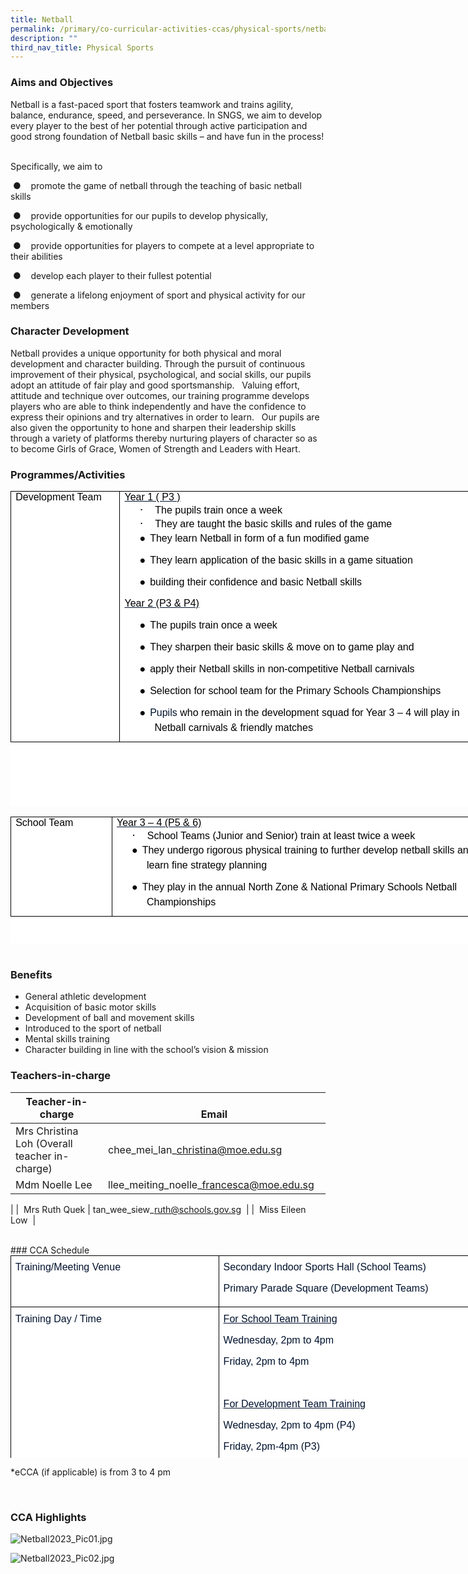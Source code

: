 ```yaml
---
title: Netball
permalink: /primary/co-curricular-activities-ccas/physical-sports/netball/
description: ""
third_nav_title: Physical Sports
---
```

### Aims and Objectives

Netball is a fast-paced sport that fosters teamwork and trains agility, balance, endurance, speed, and perseverance. In SNGS, we aim to develop every player to the best of her potential through active participation and good strong foundation of Netball basic skills – and have fun in the process! &nbsp;&nbsp;

Specifically, we aim to&nbsp;

&nbsp;●&nbsp;&nbsp;&nbsp; promote the game of netball through the teaching of basic netball skills&nbsp;

&nbsp;●&nbsp;&nbsp;&nbsp; provide opportunities for our pupils to develop physically, psychologically &amp; emotionally&nbsp;

&nbsp;●&nbsp;&nbsp;&nbsp; provide opportunities for players to compete at a level appropriate to their abilities&nbsp;

&nbsp;●&nbsp;&nbsp;&nbsp; develop each player to their fullest potential&nbsp;

&nbsp;●&nbsp;&nbsp;&nbsp; generate a lifelong enjoyment of sport and physical activity for our members
 
###  Character Development

Netball provides a unique opportunity for both physical and moral development and character building. Through the pursuit of continuous improvement of their physical, psychological, and social skills, our pupils adopt an attitude of fair play and good sportsmanship. &nbsp; Valuing effort, attitude and technique over outcomes, our training programme develops players who are able to think independently and have the confidence to express their opinions and try alternatives in order to learn. &nbsp; Our pupils are also given the opportunity to hone and sharpen their leadership skills through a variety of platforms thereby nurturing players of character so as to become Girls of Grace, Women of Strength and Leaders with Heart.

### Programmes/Activities

<table class="MsoNormalTable" border="1" cellspacing="0" cellpadding="0" width="601" style="margin: 0px; outline: 0px; padding: 0px; border-collapse: collapse; color: rgb(0, 18, 45); font-family: Mulish, sans-serif; font-size: 16px; font-style: normal; font-variant-ligatures: normal; font-variant-caps: normal; font-weight: 400; letter-spacing: normal; orphans: 2; text-align: left; text-transform: none; white-space: normal; widows: 2; word-spacing: 0px; -webkit-text-stroke-width: 0px; background-color: rgb(255, 255, 255); text-decoration-thickness: initial; text-decoration-style: initial; text-decoration-color: initial; border: none; width: 769px; height: 504px;"><tbody style="margin: 0px; outline: 0px; padding: 0px;"><tr style="margin: 0px; outline: 0px; padding: 0px;"><td width="111" valign="top" style="margin: 0px; outline: 0px; padding: 0in 5.4pt; width: 163px; border: 1pt solid black;"><h4 style="margin: 0in 0px 0px; outline: 0px; padding: 0px;"><span lang="EN-SG" style="margin: 0px; outline: 0px; padding: 0px; font-size: 12pt; font-family: Arial, sans-serif; color: black; font-weight: normal;">Development Team</span></h4></td><td width="490" valign="top" style="margin: 0px; outline: 0px; padding: 0in 5.4pt; width: 605px; border-top: 1pt solid black; border-right: 1pt solid black; border-bottom: 1pt solid black; border-image: initial; border-left: none;"><h4 style="margin: 0in 0px 0px; outline: 0px; padding: 0px;"><u style="margin: 0px; outline: 0px; padding: 0px;"><span lang="EN-SG" style="margin: 0px; outline: 0px; padding: 0px; font-size: 12pt; font-family: Arial, sans-serif; color: black; font-weight: normal;">Year 1 ( P3 )</span></u><span lang="EN-SG" style="margin: 0px; outline: 0px; padding: 0px;"></span></h4><h4 style="margin: 0in 0in 0.0001pt 0.5in; outline: 0px; padding: 0px; text-indent: -0.25in;"><span lang="EN-SG" style="margin: 0px; outline: 0px; padding: 0px; font-size: 14pt; font-family: Symbol; color: black; background-image: initial; background-position: initial; background-size: initial; background-repeat: initial; background-attachment: initial; background-origin: initial; background-clip: initial; font-weight: normal;">·<span style="margin: 0px; outline: 0px; padding: 0px; font-variant-numeric: normal; font-variant-east-asian: normal; font-stretch: normal; font-size: 7pt; line-height: normal; font-family: &quot;Times New Roman&quot;;">&nbsp;&nbsp;&nbsp;&nbsp;&nbsp;&nbsp;&nbsp;<span>&nbsp;</span></span></span><span lang="EN-SG" style="margin: 0px; outline: 0px; padding: 0px; font-size: 12pt; font-family: Arial, sans-serif; color: black; background-image: initial; background-position: initial; background-size: initial; background-repeat: initial; background-attachment: initial; background-origin: initial; background-clip: initial; font-weight: normal;">The pupils train once a week</span></h4><h4 style="margin: 0in 0in 0.0001pt 0.5in; outline: 0px; padding: 0px; text-indent: -0.25in;"><span lang="EN-SG" style="margin: 0px; outline: 0px; padding: 0px; font-size: 14pt; font-family: Symbol; color: black; font-weight: normal;">·<span style="margin: 0px; outline: 0px; padding: 0px; font-variant-numeric: normal; font-variant-east-asian: normal; font-stretch: normal; font-size: 7pt; line-height: normal; font-family: &quot;Times New Roman&quot;;">&nbsp;&nbsp;&nbsp;&nbsp;&nbsp;&nbsp;&nbsp;<span>&nbsp;</span></span></span><span lang="EN-SG" style="margin: 0px; outline: 0px; padding: 0px; font-size: 12pt; font-family: Arial, sans-serif; color: black; background-image: initial; background-position: initial; background-size: initial; background-repeat: initial; background-attachment: initial; background-origin: initial; background-clip: initial; font-weight: normal;">They are taught the basic skills and rules of the game</span><span lang="EN-SG" style="margin: 0px; outline: 0px; padding: 0px; font-size: 12pt; font-family: Arial, sans-serif; color: black;"></span></h4><p class="MsoNormal" style="margin: 0px 0px 10px 0.5in; outline: 0px; padding: 0px; line-height: 24px; color: rgb(0, 18, 45); font-family: Mulish, sans-serif; font-size: 16px; text-indent: -0.25in; border: none;"><span lang="EN-SG" style="margin: 0px; outline: 0px; padding: 0px; font-size: 12pt; font-family: &quot;Noto Sans&quot;, sans-serif; color: black;">●<span style="margin: 0px; outline: 0px; padding: 0px; font-variant-numeric: normal; font-variant-east-asian: normal; font-stretch: normal; font-size: 7pt; line-height: normal; font-family: &quot;Times New Roman&quot;;">&nbsp;&nbsp;<span>&nbsp;</span></span></span><span lang="EN-SG" style="margin: 0px; outline: 0px; padding: 0px; font-size: 12pt; font-family: Arial, sans-serif; color: black;">They learn Netball in form of a fun modified game</span></p><p class="MsoNormal" style="margin: 0px 0px 10px 0.5in; outline: 0px; padding: 0px; line-height: 24px; color: rgb(0, 18, 45); font-family: Mulish, sans-serif; font-size: 16px; text-indent: -0.25in; border: none;"><span lang="EN-SG" style="margin: 0px; outline: 0px; padding: 0px; font-size: 12pt; font-family: &quot;Noto Sans&quot;, sans-serif; color: black; background-image: initial; background-position: initial; background-size: initial; background-repeat: initial; background-attachment: initial; background-origin: initial; background-clip: initial;">●<span style="margin: 0px; outline: 0px; padding: 0px; font-variant-numeric: normal; font-variant-east-asian: normal; font-stretch: normal; font-size: 7pt; line-height: normal; font-family: &quot;Times New Roman&quot;;">&nbsp;&nbsp;<span>&nbsp;</span></span></span><span lang="EN-SG" style="margin: 0px; outline: 0px; padding: 0px; font-size: 12pt; font-family: Arial, sans-serif; color: black; background-image: initial; background-position: initial; background-size: initial; background-repeat: initial; background-attachment: initial; background-origin: initial; background-clip: initial;">They learn application of the basic skills in a game situation</span></p><p class="MsoNormal" style="margin: 0px 0px 10px 0.5in; outline: 0px; padding: 0px; line-height: 24px; color: rgb(0, 18, 45); font-family: Mulish, sans-serif; font-size: 16px; text-indent: -0.25in; border: none;"><span lang="EN-SG" style="margin: 0px; outline: 0px; padding: 0px; font-size: 12pt; font-family: &quot;Noto Sans&quot;, sans-serif; color: black;">●<span style="margin: 0px; outline: 0px; padding: 0px; font-variant-numeric: normal; font-variant-east-asian: normal; font-stretch: normal; font-size: 7pt; line-height: normal; font-family: &quot;Times New Roman&quot;;">&nbsp;&nbsp;<span>&nbsp;</span></span></span><span lang="EN-SG" style="margin: 0px; outline: 0px; padding: 0px; font-size: 12pt; font-family: Arial, sans-serif; color: black;">building their confidence and basic Netball skills</span></p><p class="MsoNormal" style="margin: 0px 0px 10px; outline: 0px; padding: 0px; line-height: 24px; color: rgb(0, 18, 45); font-family: Mulish, sans-serif; font-size: 16px;"><u style="margin: 0px; outline: 0px; padding: 0px;"><span lang="EN-SG" style="margin: 0px; outline: 0px; padding: 0px; font-size: 12pt; font-family: Arial, sans-serif; color: black;">Year 2 (P3 &amp; P4)</span></u></p><p class="MsoNormal" style="margin: 0px 0px 10px 0.5in; outline: 0px; padding: 0px; line-height: 24px; color: rgb(0, 18, 45); font-family: Mulish, sans-serif; font-size: 16px; text-indent: -0.25in; border: none;"><span lang="EN-SG" style="margin: 0px; outline: 0px; padding: 0px; font-size: 12pt; font-family: &quot;Noto Sans&quot;, sans-serif; color: black; background-image: initial; background-position: initial; background-size: initial; background-repeat: initial; background-attachment: initial; background-origin: initial; background-clip: initial;">●<span style="margin: 0px; outline: 0px; padding: 0px; font-variant-numeric: normal; font-variant-east-asian: normal; font-stretch: normal; font-size: 7pt; line-height: normal; font-family: &quot;Times New Roman&quot;;">&nbsp;&nbsp;<span>&nbsp;</span></span></span><span lang="EN-SG" style="margin: 0px; outline: 0px; padding: 0px; font-size: 12pt; font-family: Arial, sans-serif; color: black; background-image: initial; background-position: initial; background-size: initial; background-repeat: initial; background-attachment: initial; background-origin: initial; background-clip: initial;">The pupils train once a week</span></p><p class="MsoNormal" style="margin: 0px 0px 10px 0.5in; outline: 0px; padding: 0px; line-height: 24px; color: rgb(0, 18, 45); font-family: Mulish, sans-serif; font-size: 16px; text-indent: -0.25in; border: none;"><span lang="EN-SG" style="margin: 0px; outline: 0px; padding: 0px; font-size: 12pt; font-family: &quot;Noto Sans&quot;, sans-serif; color: black;">●<span style="margin: 0px; outline: 0px; padding: 0px; font-variant-numeric: normal; font-variant-east-asian: normal; font-stretch: normal; font-size: 7pt; line-height: normal; font-family: &quot;Times New Roman&quot;;">&nbsp;&nbsp;<span>&nbsp;</span></span></span><span lang="EN-SG" style="margin: 0px; outline: 0px; padding: 0px; font-size: 12pt; font-family: Arial, sans-serif; color: black;">They sharpen their basic skills &amp; move on to game play and</span></p><p class="MsoNormal" style="margin: 0px 0px 10px 0.5in; outline: 0px; padding: 0px; line-height: 24px; color: rgb(0, 18, 45); font-family: Mulish, sans-serif; font-size: 16px; text-indent: -0.25in; border: none;"><span lang="EN-SG" style="margin: 0px; outline: 0px; padding: 0px; font-size: 12pt; font-family: &quot;Noto Sans&quot;, sans-serif; color: black; background-image: initial; background-position: initial; background-size: initial; background-repeat: initial; background-attachment: initial; background-origin: initial; background-clip: initial;">●<span style="margin: 0px; outline: 0px; padding: 0px; font-variant-numeric: normal; font-variant-east-asian: normal; font-stretch: normal; font-size: 7pt; line-height: normal; font-family: &quot;Times New Roman&quot;;">&nbsp;&nbsp;<span>&nbsp;</span></span></span><span lang="EN-SG" style="margin: 0px; outline: 0px; padding: 0px; font-size: 12pt; font-family: Arial, sans-serif; color: black;">apply their Netball skills in non-competitive Netball carnivals<span style="margin: 0px; outline: 0px; padding: 0px; background-image: initial; background-position: initial; background-size: initial; background-repeat: initial; background-attachment: initial; background-origin: initial; background-clip: initial;"></span></span></p><p class="MsoNormal" style="margin: 0px 0px 10px 0.5in; outline: 0px; padding: 0px; line-height: 24px; color: rgb(0, 18, 45); font-family: Mulish, sans-serif; font-size: 16px; text-indent: -0.25in; border: none;"><span lang="EN-SG" style="margin: 0px; outline: 0px; padding: 0px; font-size: 12pt; font-family: &quot;Noto Sans&quot;, sans-serif; color: black; background-image: initial; background-position: initial; background-size: initial; background-repeat: initial; background-attachment: initial; background-origin: initial; background-clip: initial;">●<span style="margin: 0px; outline: 0px; padding: 0px; font-variant-numeric: normal; font-variant-east-asian: normal; font-stretch: normal; font-size: 7pt; line-height: normal; font-family: &quot;Times New Roman&quot;;">&nbsp;&nbsp;<span>&nbsp;</span></span></span><span lang="EN-SG" style="margin: 0px; outline: 0px; padding: 0px; font-size: 12pt; font-family: Arial, sans-serif; color: black; background-image: initial; background-position: initial; background-size: initial; background-repeat: initial; background-attachment: initial; background-origin: initial; background-clip: initial;">Selection for school team for the Primary Schools Championships</span></p><p class="MsoNormal" style="margin: 0px 0px 10px 0.5in; outline: 0px; padding: 0px; line-height: 24px; color: rgb(0, 18, 45); font-family: Mulish, sans-serif; font-size: 16px; text-indent: -0.25in; border: none;"><span lang="EN-SG" style="margin: 0px; outline: 0px; padding: 0px; font-size: 12pt; font-family: &quot;Noto Sans&quot;, sans-serif; color: black; background-image: initial; background-position: initial; background-size: initial; background-repeat: initial; background-attachment: initial; background-origin: initial; background-clip: initial;">●<span style="margin: 0px; outline: 0px; padding: 0px; font-variant-numeric: normal; font-variant-east-asian: normal; font-stretch: normal; font-size: 7pt; line-height: normal; font-family: &quot;Times New Roman&quot;;">&nbsp;&nbsp;<span>&nbsp;</span></span></span><span lang="EN-SG" style="margin: 0px; outline: 0px; padding: 0px; font-size: 12pt; font-family: Arial, sans-serif; background-image: initial; background-position: initial; background-size: initial; background-repeat: initial; background-attachment: initial; background-origin: initial; background-clip: initial;">Pupils<span>&nbsp;</span><span style="margin: 0px; outline: 0px; padding: 0px; color: black;">who remain in the development squad for Year 3 – 4 will play in Netball carnivals &amp; friendly matches</span></span></p></td></tr></tbody></table>
<br>


<table class="MsoNormalTable" border="1" cellspacing="0" cellpadding="0" width="601" style="margin: 0px; outline: 0px; padding: 0px; border-collapse: collapse; color: rgb(0, 18, 45); font-family: Mulish, sans-serif; font-size: 16px; font-style: normal; font-variant-ligatures: normal; font-variant-caps: normal; font-weight: 400; letter-spacing: normal; orphans: 2; text-align: left; text-transform: none; white-space: normal; widows: 2; word-spacing: 0px; -webkit-text-stroke-width: 0px; background-color: rgb(255, 255, 255); text-decoration-thickness: initial; text-decoration-style: initial; text-decoration-color: initial; border: none; width: 773px; height: 203px;"><tbody style="margin: 0px; outline: 0px; padding: 0px;"><tr style="margin: 0px; outline: 0px; padding: 0px;"><td width="109" valign="top" style="margin: 0px; outline: 0px; padding: 0in 5.4pt; width: 152px; border: 1pt solid black;"><h4 style="margin: 0in 0px 0px; outline: 0px; padding: 0px;"><span lang="EN-SG" style="margin: 0px; outline: 0px; padding: 0px; font-size: 12pt; font-family: Arial, sans-serif; color: black; font-weight: normal;">School Team</span></h4></td><td width="492" valign="top" style="margin: 0px; outline: 0px; padding: 0in 5.4pt; width: 620px; border-top: 1pt solid black; border-right: 1pt solid black; border-bottom: 1pt solid black; border-image: initial; border-left: none;"><h4 style="margin: 0in 0px 0px; outline: 0px; padding: 0px;"><u style="margin: 0px; outline: 0px; padding: 0px;"><span lang="EN-SG" style="margin: 0px; outline: 0px; padding: 0px; font-size: 12pt; font-family: Arial, sans-serif; color: black; font-weight: normal;">Year 3 – 4 (P5 &amp; 6)</span></u></h4><h4 style="margin: 0in 0in 0.0001pt 0.5in; outline: 0px; padding: 0px; text-indent: -0.25in;"><span lang="EN-SG" style="margin: 0px; outline: 0px; padding: 0px; font-size: 14pt; font-family: Symbol; color: black; font-weight: normal;">·<span style="margin: 0px; outline: 0px; padding: 0px; font-variant-numeric: normal; font-variant-east-asian: normal; font-stretch: normal; font-size: 7pt; line-height: normal; font-family: &quot;Times New Roman&quot;;">&nbsp;&nbsp;&nbsp;&nbsp;&nbsp;&nbsp;&nbsp;<span>&nbsp;</span></span></span><span lang="EN-SG" style="margin: 0px; outline: 0px; padding: 0px; font-size: 12pt; font-family: Arial, sans-serif; color: black; font-weight: normal;">School Teams (Junior and Senior) train at least twice a week</span></h4><p class="MsoNormal" style="margin: 0px 0px 10px 0.5in; outline: 0px; padding: 0px; line-height: 24px; color: rgb(0, 18, 45); font-family: Mulish, sans-serif; font-size: 16px; text-indent: -0.25in; border: none;"><span lang="EN-SG" style="margin: 0px; outline: 0px; padding: 0px; font-size: 12pt; font-family: &quot;Noto Sans&quot;, sans-serif; color: black;">●<span style="margin: 0px; outline: 0px; padding: 0px; font-variant-numeric: normal; font-variant-east-asian: normal; font-stretch: normal; font-size: 7pt; line-height: normal; font-family: &quot;Times New Roman&quot;;">&nbsp;&nbsp;<span>&nbsp;</span></span></span><span lang="EN-SG" style="margin: 0px; outline: 0px; padding: 0px; font-size: 12pt; font-family: Arial, sans-serif; color: black;">They undergo rigorous physical training to further develop netball skills and learn fine strategy planning</span></p><p class="MsoNormal" style="margin: 0px 0px 10px 0.5in; outline: 0px; padding: 0px; line-height: 24px; color: rgb(0, 18, 45); font-family: Mulish, sans-serif; font-size: 16px; text-indent: -0.25in; border: none;"><span lang="EN-SG" style="margin: 0px; outline: 0px; padding: 0px; font-size: 12pt; font-family: &quot;Noto Sans&quot;, sans-serif; color: black;">●<span style="margin: 0px; outline: 0px; padding: 0px; font-variant-numeric: normal; font-variant-east-asian: normal; font-stretch: normal; font-size: 7pt; line-height: normal; font-family: &quot;Times New Roman&quot;;">&nbsp;&nbsp;<span>&nbsp;</span></span></span><span lang="EN-SG" style="margin: 0px; outline: 0px; padding: 0px; font-size: 12pt; font-family: Arial, sans-serif; color: black;">They play in the annual North Zone &amp; National Primary Schools Netball Championships</span></p></td></tr></tbody></table>
<br>

### Benefits

*   General athletic development
*   Acquisition of basic motor skills
*   Development of ball and movement skills
*   Introduced to the sport of netball
*   Mental skills training
*   Character building in line with the school’s vision &amp; mission

### Teachers-in-charge

| Teacher-in-charge | &nbsp; &nbsp; &nbsp; &nbsp; &nbsp; &nbsp; &nbsp; &nbsp; &nbsp; &nbsp; &nbsp; &nbsp; &nbsp; &nbsp; &nbsp; &nbsp; &nbsp; &nbsp; &nbsp; &nbsp; &nbsp; &nbsp; &nbsp; &nbsp; &nbsp; &nbsp; &nbsp; &nbsp; &nbsp; &nbsp; &nbsp; &nbsp; &nbsp; &nbsp; &nbsp; &nbsp; &nbsp; &nbsp; &nbsp; Email |
| --- | --- |
| Mrs Christina Loh (Overall teacher in-charge) | chee\_mei\_lan\_christina@moe.edu.sg |
| Mdm Noelle Lee | llee\_meiting\_noelle\_francesca@moe.edu.sg  
 |
| &nbsp;Mrs Ruth Quek | [](mailto:tan_wee_siew_ruth@schools.gov.sg)[](mailto:tan_wee_siew_ruth@schools.gov.sg)tan\_wee\_siew\_ruth@schools.gov.sg&nbsp; |
| &nbsp;Miss Eileen Low&nbsp; |

<br>
### CCA Schedule

<table style="margin: 0px; outline: 0px; padding: 0px; border-collapse: collapse; color: rgb(0, 18, 45); font-family: Mulish, sans-serif; font-size: 16px; font-style: normal; font-variant-ligatures: normal; font-variant-caps: normal; font-weight: 400; letter-spacing: normal; orphans: 2; text-align: left; text-transform: none; white-space: normal; widows: 2; word-spacing: 0px; -webkit-text-stroke-width: 0px; background-color: rgb(255, 255, 255); text-decoration-thickness: initial; text-decoration-style: initial; text-decoration-color: initial; border: none; width: 860px; height: 324px;" width="513" cellpadding="0" cellspacing="0" border="1" class="MsoNormalTable"><tbody style="margin: 0px; outline: 0px; padding: 0px;"><tr style="margin: 0px; outline: 0px; padding: 0px;"><td style="margin: 0px; outline: 0px; padding: 5pt; width: 328px; border: 1pt solid black;" valign="top" width="190"><p style="margin: 0px 0px 10px; outline: 0px; padding: 0px; line-height: 24px; color: rgb(0, 18, 45); font-family: Mulish, sans-serif; font-size: 16px;" class="MsoNormal"><span style="margin: 0px; outline: 0px; padding: 0px; font-family: Arial, sans-serif;" lang="EN-SG">Training/Meeting Venue</span></p></td><td style="margin: 0px; outline: 0px; padding: 5pt; width: 531px; border-top: 1pt solid black; border-right: 1pt solid black; border-bottom: 1pt solid black; border-image: initial; border-left: none;" valign="top" width="323"><p style="margin: 0px 0px 10px; outline: 0px; padding: 0px; line-height: 24px; color: rgb(0, 18, 45); font-family: Mulish, sans-serif; font-size: 16px;" class="MsoNormal"><span style="margin: 0px; outline: 0px; padding: 0px; font-family: Arial, sans-serif;" lang="EN-SG">Secondary Indoor Sports Hall (School Teams)</span></p><p style="margin: 0px 0px 10px; outline: 0px; padding: 0px; line-height: 24px; color: rgb(0, 18, 45); font-family: Mulish, sans-serif; font-size: 16px;" class="MsoNormal"><span style="margin: 0px; outline: 0px; padding: 0px; font-family: Arial, sans-serif;" lang="EN-SG">Primary Parade Square (Development Teams)</span></p></td></tr><tr style="margin: 0px; outline: 0px; padding: 0px;"><td style="margin: 0px; outline: 0px; padding: 5pt; width: 142.5pt; border-right: 1pt solid black; border-bottom: 1pt solid black; border-left: 1pt solid black; border-image: initial; border-top: none;" valign="top" width="190"><p style="margin: 0px 0px 10px; outline: 0px; padding: 0px; line-height: 24px; color: rgb(0, 18, 45); font-family: Mulish, sans-serif; font-size: 16px;" class="MsoNormal"><span style="margin: 0px; outline: 0px; padding: 0px; font-family: Arial, sans-serif;" lang="EN-SG">Training Day / Time</span></p></td><td style="margin: 0px; outline: 0px; padding: 5pt; width: 242.25pt; border-top: none; border-left: none; border-bottom: 1pt solid black; border-right: 1pt solid black;" valign="top" width="323"><p style="margin: 0px 0px 10px; outline: 0px; padding: 0px; line-height: 24px; color: rgb(0, 18, 45); font-family: Mulish, sans-serif; font-size: 16px;" class="MsoNormal"><u style="margin: 0px; outline: 0px; padding: 0px;"><span style="margin: 0px; outline: 0px; padding: 0px; font-family: Arial, sans-serif;" lang="EN-SG">For School Team Training</span></u></p><p style="margin: 0px 0px 10px; outline: 0px; padding: 0px; line-height: 24px; color: rgb(0, 18, 45); font-family: Mulish, sans-serif; font-size: 16px;" class="MsoNormal"><span style="margin: 0px; outline: 0px; padding: 0px; font-family: Arial, sans-serif;" lang="EN-SG">Wednesday, 2pm to 4pm</span></p><p style="margin: 0px 0px 10px; outline: 0px; padding: 0px; line-height: 24px; color: rgb(0, 18, 45); font-family: Mulish, sans-serif; font-size: 16px;" class="MsoNormal"><span style="margin: 0px; outline: 0px; padding: 0px; font-family: Arial, sans-serif;" lang="EN-SG">Friday, 2pm to 4pm</span></p><p style="margin: 0px 0px 10px; outline: 0px; padding: 0px; line-height: 24px; color: rgb(0, 18, 45); font-family: Mulish, sans-serif; font-size: 16px;" class="MsoNormal"><span style="margin: 0px; outline: 0px; padding: 0px; font-family: Arial, sans-serif;" lang="EN-SG">&nbsp;</span></p><p style="margin: 0px 0px 10px; outline: 0px; padding: 0px; line-height: 24px; color: rgb(0, 18, 45); font-family: Mulish, sans-serif; font-size: 16px;" class="MsoNormal"><u style="margin: 0px; outline: 0px; padding: 0px;"><span style="margin: 0px; outline: 0px; padding: 0px; font-family: Arial, sans-serif;" lang="EN-SG">For Development Team Training</span></u></p><p style="margin: 0px 0px 10px; outline: 0px; padding: 0px; line-height: 24px; color: rgb(0, 18, 45); font-family: Mulish, sans-serif; font-size: 16px;" class="MsoNormal"><span style="margin: 0px; outline: 0px; padding: 0px; font-family: Arial, sans-serif;" lang="EN-SG">Wednesday, 2pm to 4pm (P4)</span></p><p style="margin: 0px 0px 10px; outline: 0px; padding: 0px; line-height: 24px; color: rgb(0, 18, 45); font-family: Mulish, sans-serif; font-size: 16px;" class="MsoNormal"><span style="margin: 0px; outline: 0px; padding: 0px; font-family: Arial, sans-serif;" lang="EN-SG">Friday, 2pm-4pm (P3)</span></p></td></tr></tbody></table>

\*eCCA (if applicable) is from 3 to 4 pm

<br>

### CCA Highlights

![Netball2023_Pic01.jpg](https://chijstnicholasgirls-moe-edu-sg-admin.cwp.sg/qql/slot/u569/Primary/CCAs/Sports%20&%20Games/Netball/Netball2023_Pic01.jpg)
<br>

![Netball2023_Pic02.jpg](https://chijstnicholasgirls-moe-edu-sg-admin.cwp.sg/qql/slot/u569/Primary/CCAs/Sports%20&%20Games/Netball/Netball2023_Pic02.jpg)
